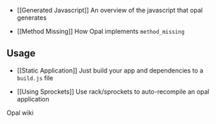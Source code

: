 * [[Generated Javascript]] An overview of the javascript that opal generates

* [[Method Missing]] How Opal implements `method_missing`

## Usage

* [[Static Application]] Just build your app and dependencies to a `build.js` file

* [[Using Sprockets]] Use rack/sprockets to auto-recompile an opal application

Opal wiki